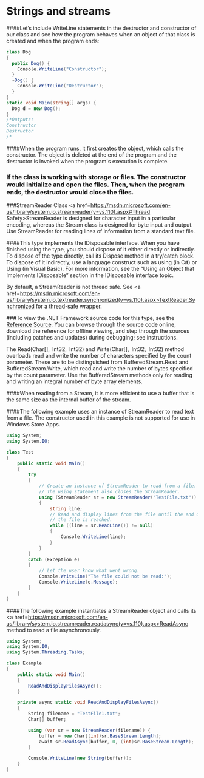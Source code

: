 # Strings and streams


####Let’s include WriteLine statements in the destructor and constructor of our class and see how the program behaves when an object of that class is created and when the program ends:
```C#
class Dog
{
  public Dog() {
    Console.WriteLine("Constructor");
  }
  ~Dog() {
    Console.WriteLine("Destructor");
  }
}
static void Main(string[] args) {
  Dog d = new Dog();
}
/*Outputs:
Constructor
Destructor
/*
```
####When the program runs, it first creates the object, which calls the constructor. The object is deleted at the end of the program and the destructor is invoked when the program's execution is complete.
### If the class is working with storage or files. The constructor would initialize and open the files. Then, when the program ends, the destructor would close the files.





###StreamReader Class
<a href=https://msdn.microsoft.com/en-us/library/system.io.streamreader(v=vs.110).aspx#Thread Safety>StreamReader</a> is designed for character input in a particular encoding, whereas the Stream class is designed for byte input and output. Use StreamReader for reading lines of information from a standard text file.

####This type implements the IDisposable interface. When you have finished using the type, you should dispose of it either directly or indirectly. To dispose of the type directly, call its Dispose method in a try/catch block. To dispose of it indirectly, use a language construct such as using (in C#) or Using (in Visual Basic). For more information, see the “Using an Object that Implements IDisposable” section in the IDisposable interface topic.

By default, a StreamReader is not thread safe. See <a href=https://msdn.microsoft.com/en-us/library/system.io.textreader.synchronized(v=vs.110).aspx>TextReader.Synchronized</a> for a thread-safe wrapper.


###To view the .NET Framework source code for this type, see the<a href=https://referencesource.microsoft.com/#mscorlib/system/io/streamreader.cs,b5fe1efcec14de32> Reference Source</a>. You can browse through the source code online, download the reference for offline viewing, and step through the sources (including patches and updates) during debugging; see instructions.


The Read(Char[], Int32, Int32) and Write(Char[], Int32, Int32) method overloads read and write the number of characters specified by the count parameter. These are to be distinguished from BufferedStream.Read and BufferedStream.Write, which read and write the number of bytes specified by the count parameter. Use the BufferedStream methods only for reading and writing an integral number of byte array elements.

####When reading from a Stream, it is more efficient to use a buffer that is the same size as the internal buffer of the stream.

####The following example uses an instance of StreamReader to read text from a file. The constructor used in this example is not supported for use in Windows Store Apps.
```C#
using System;
using System.IO;

class Test 
{
    public static void Main() 
    {
        try 
        {
            // Create an instance of StreamReader to read from a file.
            // The using statement also closes the StreamReader.
            using (StreamReader sr = new StreamReader("TestFile.txt")) 
            {
                string line;
                // Read and display lines from the file until the end of 
                // the file is reached.
                while ((line = sr.ReadLine()) != null) 
                {
                    Console.WriteLine(line);
                }
            }
        }
        catch (Exception e) 
        {
            // Let the user know what went wrong.
            Console.WriteLine("The file could not be read:");
            Console.WriteLine(e.Message);
        }
    }
}
```
####The following example instantiates a StreamReader object and calls its <a href=https://msdn.microsoft.com/en-us/library/system.io.streamreader.readasync(v=vs.110).aspx>ReadAsync </a>method to read a file asynchronously.

```C#
using System;
using System.IO;
using System.Threading.Tasks;

class Example
{
    public static void Main()
    {
        ReadAndDisplayFilesAsync();
    }

    private async static void ReadAndDisplayFilesAsync()
    {
        String filename = "TestFile1.txt";
        Char[] buffer;

        using (var sr = new StreamReader(filename)) {
            buffer = new Char[(int)sr.BaseStream.Length];
            await sr.ReadAsync(buffer, 0, (int)sr.BaseStream.Length);
        }

        Console.WriteLine(new String(buffer));
    }
}
```
